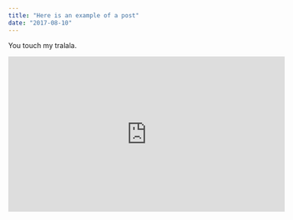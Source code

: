 ```yaml
---
title: "Here is an example of a post"
date: "2017-08-10"
---
```


You touch my tralala.

<iframe width="560" height="315" src="https://www.youtube.com/embed/4n0xNbfJLR8" frameborder="0" allowfullscreen></iframe>
